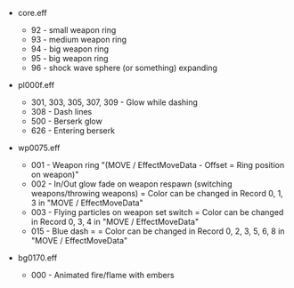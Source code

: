 
- core.eff
	- 92 - small weapon ring
	- 93 - medium weapon ring
	- 94 - big weapon ring
	- 95 - big weapon ring
	- 96 - shock wave sphere (or something) expanding

- pl000f.eff
	- 301, 303, 305, 307, 309 - Glow while dashing
	- 308 - Dash lines
	- 500 - Berserk glow
	- 626 - Entering berserk

- wp0075.eff
	- 001 - Weapon ring "(MOVE / EffectMoveData - Offset = Ring position on weapon)"
	- 002 - In/Out glow fade on weapon respawn (switching weapons/throwing weapons) = Color can be changed in Record 0, 1, 3 in "MOVE / EffectMoveData"
	- 003 - Flying particles on weapon set switch = Color can be changed in Record 0, 3, 4 in "MOVE / EffectMoveData"
	- 015 - Blue dash = = Color can be changed in Record 0, 2, 3, 5, 6, 8 in "MOVE / EffectMoveData"


- bg0170.eff
	- 000 - Animated fire/flame with embers
